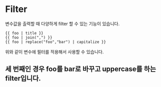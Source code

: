 # Filter

변수값을 출력할 때 다양하게 filter 할 수 있는 기능이 있습니다.

```
{{ foo | title }}
{{ foo | join(",") }}
{{ foo | replace("foo","bar") | capitalize }}
```

위와 같이 변수에 필터를 적용해서 사용할 수 있습니다.

## 세 번째인 경우 foo를 bar로 바꾸고 uppercase를 하는 filter입니다. 